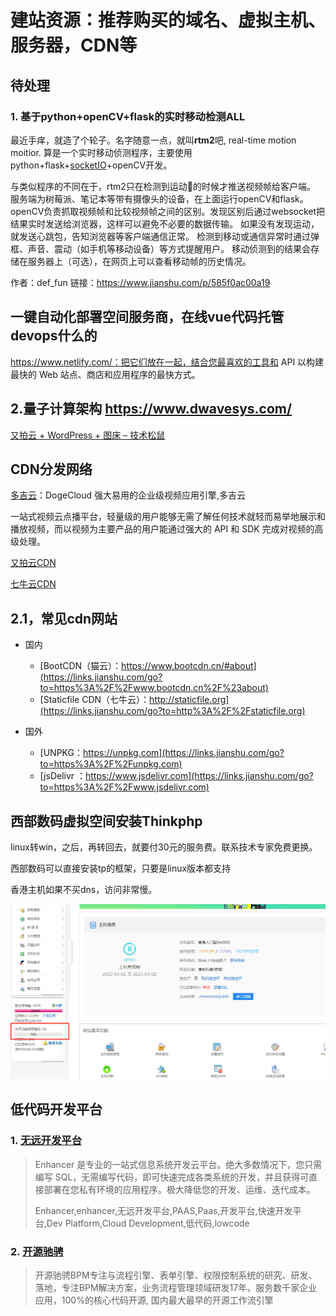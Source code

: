 # 建站资源：推荐购买的域名、虚拟主机、服务器，CDN等

## 待处理

### 1. 基于python+openCV+flask的实时移动检测ALL

最近手痒，就造了个轮子。名字随意一点，就叫**rtm2**吧, real-time motion moitior.
 算是一个实时移动侦测程序，主要使用python+flask+[socketIO](https://links.jianshu.com/go?to=https%3A%2F%2Fsocket.io%2F)+openCV开发。

与类似程序的不同在于，rtm2只在检测到运动🏃的时候才推送视频帧给客户端。
 服务端为树莓派、笔记本等带有摄像头的设备，在上面运行openCV和flask。
 openCV负责抓取视频帧和比较视频帧之间的区别。发现区别后通过websocket把结果实时发送给浏览器，这样可以避免不必要的数据传输。
 如果没有发现运动，就发送心跳包，告知浏览器等客户端通信正常。
 检测到移动或通信异常时通过弹框、声音、震动（如手机等移动设备）等方式提醒用户。
 移动侦测到的结果会存储在服务器上（可选），在网页上可以查看移动帧的历史情况。

作者：def_fun
链接：https://www.jianshu.com/p/585f0ac00a19

## 一键自动化部署空间服务商，在线vue代码托管 devops什么的

https://www.netlify.com/：把它们放在一起，结合您最喜欢的工具和 API 以构建最快的 Web 站点、商店和应用程序的最快方式。





## 2.量子计算架构  https://www.dwavesys.com/

[又拍云 + WordPress + 图床 – 技术松鼠](https://www.jishusongshu.com/wordpress-site/upyun-figure-bed/)



## CDN分发网络

[多吉云](https://www.dogecloud.com/)：DogeCloud 强大易用的企业级视频应用引擎,多吉云

一站式视频云点播平台，轻量级的用户能够无需了解任何技术就轻而易举地展示和播放视频，而以视频为主要产品的用户能通过强大的 API 和 SDK 完成对视频的高级处理。

[又拍云CDN](https://www.upyun.com/)

[七牛云CDN](https://www.qiniu.com/)







## 2.1，常见cdn网站

- 国内

  - [BootCDN（猫云）：https://www.bootcdn.cn/#about](https://links.jianshu.com/go?to=https%3A%2F%2Fwww.bootcdn.cn%2F%23about)
  - [Staticfile CDN（七牛云）：http://staticfile.org](https://links.jianshu.com/go?to=http%3A%2F%2Fstaticfile.org)

- 国外

  - [UNPKG：https://unpkg.com](https://links.jianshu.com/go?to=https%3A%2F%2Funpkg.com)
  - [jsDelivr ：https://www.jsdelivr.com](https://links.jianshu.com/go?to=https%3A%2F%2Fwww.jsdelivr.com)

  

## 西部数码虚拟空间安装Thinkphp
linux转win，之后，再转回去，就要付30元的服务费。联系技术专家免费更换。

西部数码可以直接安装tp的框架，只要是linux版本都支持

香港主机如果不买dns，访问非常慢。

![image-20220505163048050](res.assets/image-20220505163048050.png)

## 低代码开发平台

### 1. [无远开发平台](https://wuyuan.io/)

> Enhancer 是专业的一站式信息系统开发云平台。绝大多数情况下，您只需编写 SQL，无需编写代码，即可快速完成各类系统的开发，并且获得可直接部署在您私有环境的应用程序。极大降低您的开发、运维、迭代成本。
>
> Enhancer,enhancer,无远开发平台,PAAS,Paas,开发平台,快速开发平台,Dev Platform,Cloud Development,低代码,lowcode

### 2. [开源驰骋](http://ccflow.org/)

> 开源驰骋BPM专注与流程引擎、表单引擎、权限控制系统的研究、研发、落地，专注BPM解决方案，业务流程管理领域研发17年，服务数千家企业应用，100%的核心代码开源, 国内最大最早的开源工作流引擎

